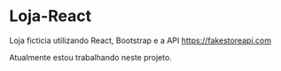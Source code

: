# Loja-React 
 Loja ficticia utilizando React, Bootstrap e a API https://fakestoreapi.com
 
Atualmente estou trabalhando neste projeto.
